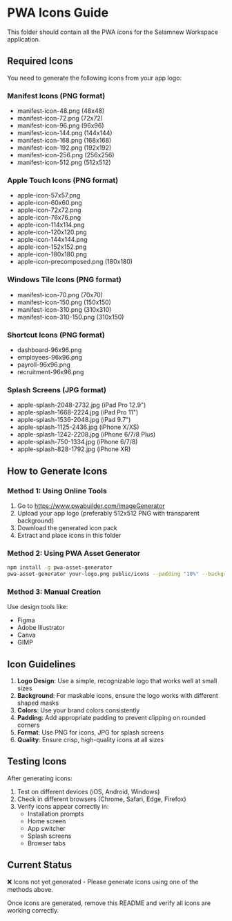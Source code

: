 # PWA Icons Guide

This folder should contain all the PWA icons for the Selamnew Workspace application.

## Required Icons

You need to generate the following icons from your app logo:

### Manifest Icons (PNG format)

- manifest-icon-48.png (48x48)
- manifest-icon-72.png (72x72)
- manifest-icon-96.png (96x96)
- manifest-icon-144.png (144x144)
- manifest-icon-168.png (168x168)
- manifest-icon-192.png (192x192)
- manifest-icon-256.png (256x256)
- manifest-icon-512.png (512x512)

### Apple Touch Icons (PNG format)

- apple-icon-57x57.png
- apple-icon-60x60.png
- apple-icon-72x72.png
- apple-icon-76x76.png
- apple-icon-114x114.png
- apple-icon-120x120.png
- apple-icon-144x144.png
- apple-icon-152x152.png
- apple-icon-180x180.png
- apple-icon-precomposed.png (180x180)

### Windows Tile Icons (PNG format)

- manifest-icon-70.png (70x70)
- manifest-icon-150.png (150x150)
- manifest-icon-310.png (310x310)
- manifest-icon-310-150.png (310x150)

### Shortcut Icons (PNG format)

- dashboard-96x96.png
- employees-96x96.png
- payroll-96x96.png
- recruitment-96x96.png

### Splash Screens (JPG format)

- apple-splash-2048-2732.jpg (iPad Pro 12.9")
- apple-splash-1668-2224.jpg (iPad Pro 11")
- apple-splash-1536-2048.jpg (iPad 9.7")
- apple-splash-1125-2436.jpg (iPhone X/XS)
- apple-splash-1242-2208.jpg (iPhone 6/7/8 Plus)
- apple-splash-750-1334.jpg (iPhone 6/7/8)
- apple-splash-828-1792.jpg (iPhone XR)

## How to Generate Icons

### Method 1: Using Online Tools

1. Go to https://www.pwabuilder.com/imageGenerator
2. Upload your app logo (preferably 512x512 PNG with transparent background)
3. Download the generated icon pack
4. Extract and place icons in this folder

### Method 2: Using PWA Asset Generator

```bash
npm install -g pwa-asset-generator
pwa-asset-generator your-logo.png public/icons --padding "10%" --background "#1890ff"
```

### Method 3: Manual Creation

Use design tools like:

- Figma
- Adobe Illustrator
- Canva
- GIMP

## Icon Guidelines

1. **Logo Design**: Use a simple, recognizable logo that works well at small sizes
2. **Background**: For maskable icons, ensure the logo works with different shaped masks
3. **Colors**: Use your brand colors consistently
4. **Padding**: Add appropriate padding to prevent clipping on rounded corners
5. **Format**: Use PNG for icons, JPG for splash screens
6. **Quality**: Ensure crisp, high-quality icons at all sizes

## Testing Icons

After generating icons:

1. Test on different devices (iOS, Android, Windows)
2. Check in different browsers (Chrome, Safari, Edge, Firefox)
3. Verify icons appear correctly in:
   - Installation prompts
   - Home screen
   - App switcher
   - Splash screens
   - Browser tabs

## Current Status

❌ Icons not yet generated - Please generate icons using one of the methods above.

Once icons are generated, remove this README and verify all icons are working correctly.
